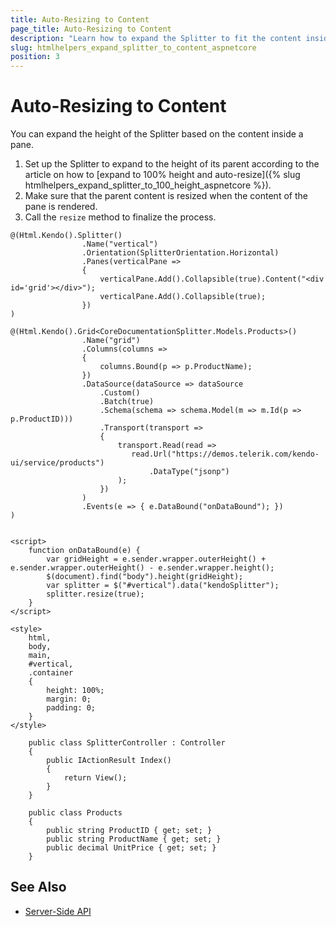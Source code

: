 ```yaml
---
title: Auto-Resizing to Content
page_title: Auto-Resizing to Content
description: "Learn how to expand the Splitter to fit the content inside it using the Telerik UI Splitter component for {{ site.framework }}."
slug: htmlhelpers_expand_splitter_to_content_aspnetcore
position: 3
---
```


# Auto-Resizing to Content

You can expand the height of the Splitter based on the content inside a pane.

1. Set up the Splitter to expand to the height of its parent according to the article on how to [expand to 100% height and auto-resize]({% slug htmlhelpers_expand_splitter_to_100_height_aspnetcore %}).
2. Make sure that the parent content is resized when the content of the pane is rendered.
3. Call the `resize` method to finalize the process.

```HtmlHelper
@(Html.Kendo().Splitter()
                .Name("vertical")
                .Orientation(SplitterOrientation.Horizontal)
                .Panes(verticalPane =>
                {
                    verticalPane.Add().Collapsible(true).Content("<div id='grid'></div>");
                    verticalPane.Add().Collapsible(true);
                })
)

@(Html.Kendo().Grid<CoreDocumentationSplitter.Models.Products>()
                .Name("grid")
                .Columns(columns =>
                {
                    columns.Bound(p => p.ProductName);
                })
                .DataSource(dataSource => dataSource
                    .Custom()
                    .Batch(true)
                    .Schema(schema => schema.Model(m => m.Id(p => p.ProductID)))
                    .Transport(transport =>
                    {
                        transport.Read(read =>
                           read.Url("https://demos.telerik.com/kendo-ui/service/products")
                               .DataType("jsonp")
                        );
                    })
                )
                .Events(e => { e.DataBound("onDataBound"); })
)


<script>
    function onDataBound(e) {
        var gridHeight = e.sender.wrapper.outerHeight() + e.sender.wrapper.outerHeight() - e.sender.wrapper.height();
        $(document).find("body").height(gridHeight);
        var splitter = $("#vertical").data("kendoSplitter");
        splitter.resize(true);
    }
</script>

<style>
    html,
    body,
    main,
    #vertical,
    .container
    {
        height: 100%;
        margin: 0;
        padding: 0;
    }
</style>
```
```Controller
    public class SplitterController : Controller
    {
        public IActionResult Index()
        {
            return View();
        }
    }
```
```Model
    public class Products
    {
        public string ProductID { get; set; }
        public string ProductName { get; set; }
        public decimal UnitPrice { get; set; }
    }
```

## See Also

* [Server-Side API](/api/splitter)
